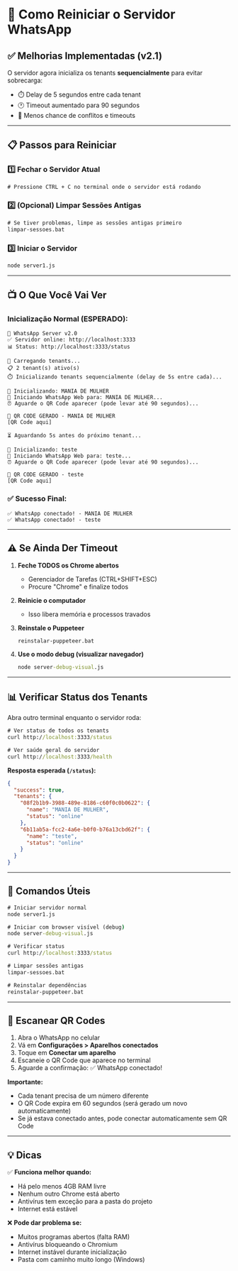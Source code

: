 # 🚀 Como Reiniciar o Servidor WhatsApp

## ✅ Melhorias Implementadas (v2.1)

O servidor agora inicializa os tenants **sequencialmente** para evitar sobrecarga:
- ⏱️ Delay de 5 segundos entre cada tenant
- 🕐 Timeout aumentado para 90 segundos
- 🔄 Menos chance de conflitos e timeouts

---

## 📋 Passos para Reiniciar

### 1️⃣ Fechar o Servidor Atual
```cmd
# Pressione CTRL + C no terminal onde o servidor está rodando
```

### 2️⃣ (Opcional) Limpar Sessões Antigas
```cmd
# Se tiver problemas, limpe as sessões antigas primeiro
limpar-sessoes.bat
```

### 3️⃣ Iniciar o Servidor
```cmd
node server1.js
```

---

## 📺 O Que Você Vai Ver

### Inicialização Normal (ESPERADO):
```
🚀 WhatsApp Server v2.0
✅ Servidor online: http://localhost:3333
📊 Status: http://localhost:3333/status

🏢 Carregando tenants...
📋 2 tenant(s) ativo(s)
⏱️ Inicializando tenants sequencialmente (delay de 5s entre cada)...

🔧 Inicializando: MANIA DE MULHER
🔄 Iniciando WhatsApp Web para: MANIA DE MULHER...
⏰ Aguarde o QR Code aparecer (pode levar até 90 segundos)...

📱 QR CODE GERADO - MANIA DE MULHER
[QR Code aqui]

⏳ Aguardando 5s antes do próximo tenant...

🔧 Inicializando: teste
🔄 Iniciando WhatsApp Web para: teste...
⏰ Aguarde o QR Code aparecer (pode levar até 90 segundos)...

📱 QR CODE GERADO - teste
[QR Code aqui]
```

### ✅ Sucesso Final:
```
✅ WhatsApp conectado! - MANIA DE MULHER
✅ WhatsApp conectado! - teste
```

---

## ⚠️ Se Ainda Der Timeout

1. **Feche TODOS os Chrome abertos**
   - Gerenciador de Tarefas (CTRL+SHIFT+ESC)
   - Procure "Chrome" e finalize todos

2. **Reinicie o computador**
   - Isso libera memória e processos travados

3. **Reinstale o Puppeteer**
   ```cmd
   reinstalar-puppeteer.bat
   ```

4. **Use o modo debug (visualizar navegador)**
   ```cmd
   node server-debug-visual.js
   ```

---

## 📊 Verificar Status dos Tenants

Abra outro terminal enquanto o servidor roda:

```cmd
# Ver status de todos os tenants
curl http://localhost:3333/status

# Ver saúde geral do servidor
curl http://localhost:3333/health
```

**Resposta esperada (`/status`):**
```json
{
  "success": true,
  "tenants": {
    "08f2b1b9-3988-489e-8186-c60f0c0b0622": {
      "name": "MANIA DE MULHER",
      "status": "online"
    },
    "6b11ab5a-fcc2-4a6e-b0f0-b76a13cbd62f": {
      "name": "teste",
      "status": "online"
    }
  }
}
```

---

## 🔧 Comandos Úteis

```cmd
# Iniciar servidor normal
node server1.js

# Iniciar com browser visível (debug)
node server-debug-visual.js

# Verificar status
curl http://localhost:3333/status

# Limpar sessões antigas
limpar-sessoes.bat

# Reinstalar dependências
reinstalar-puppeteer.bat
```

---

## 📱 Escanear QR Codes

1. Abra o WhatsApp no celular
2. Vá em **Configurações > Aparelhos conectados**
3. Toque em **Conectar um aparelho**
4. Escaneie o QR Code que aparece no terminal
5. Aguarde a confirmação: ✅ WhatsApp conectado!

**Importante:** 
- Cada tenant precisa de um número diferente
- O QR Code expira em 60 segundos (será gerado um novo automaticamente)
- Se já estava conectado antes, pode conectar automaticamente sem QR Code

---

## 💡 Dicas

✅ **Funciona melhor quando:**
- Há pelo menos 4GB RAM livre
- Nenhum outro Chrome está aberto
- Antivírus tem exceção para a pasta do projeto
- Internet está estável

❌ **Pode dar problema se:**
- Muitos programas abertos (falta RAM)
- Antivírus bloqueando o Chromium
- Internet instável durante inicialização
- Pasta com caminho muito longo (Windows)

